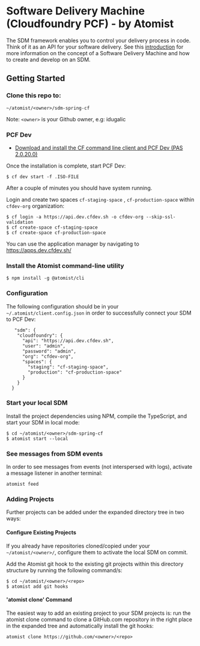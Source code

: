 # Software Delivery Machine (Cloudfoundry PCF) - by Atomist

The SDM framework enables you to control your delivery process in
code.  Think of it as an API for your software delivery.  See this
[introduction][atomist-doc] for more information on the concept of a
Software Delivery Machine and how to create and develop on an SDM.

[atomist-doc]: https://docs.atomist.com/ (Atomist Documentation)

## Getting Started

### Clone this repo to:

```
~/atomist/<owner>/sdm-spring-cf
```
Note: `<owner>` is your Github owner, e.g: idugalic

### PCF Dev

 - [Download and install the CF command line client and PCF Dev (PAS 2.0.20.0)](https://docs.pivotal.io/pcf-dev/install-osx.html)

Once the installation is complete, start PCF Dev:
```
$ cf dev start -f .ISO-FILE
```

After a couple of minutes you should have system running. 

Login and create two spaces `cf-staging-space` , `cf-production-space` within `cfdev-org` organization:

```
$ cf login -a https://api.dev.cfdev.sh -o cfdev-org --skip-ssl-validation
$ cf create-space cf-staging-space
$ cf create-space cf-production-space
```

You can use the application manager by navigating to https://apps.dev.cfdev.sh/

### Install the Atomist command-line utility

```
$ npm install -g @atomist/cli
```

### Configuration
The following configuration should be in your `~/.atomist/client.config.json` in order to successfully connect your SDM to PCF Dev:
```
   "sdm": {
    "cloudfoundry": {
      "api": "https://api.dev.cfdev.sh",
      "user": "admin",
      "password": "admin",
      "org": "cfdev-org",
      "spaces": {
        "staging": "cf-staging-space",
        "production": "cf-production-space"
      }
    }
  }

```

### Start your local SDM

Install the project dependencies using NPM, compile the TypeScript, and start your SDM in local mode:
```
$ cd ~/atomist/<owner>/sdm-spring-cf
$ atomist start --local
```

### See messages from SDM events

In order to see messages from events (not interspersed with logs), activate a message listener in another terminal:
```
atomist feed
```

### Adding Projects

Further projects can be added under the expanded directory tree in two ways:

#### Configure Existing Projects
If you already have repositories cloned/copied under your `~/atomist/<owner>/`, configure them to activate the local SDM on commit.

Add the Atomist git hook to the existing git projects within this directory structure by running the following command/s:
```
$ cd ~/atomist/<owner>/<repo>
$ atomist add git hooks
```
#### 'atomist clone' Command
The easiest way to add an existing project to your SDM projects is: run the atomist clone command to clone a GitHub.com repository in the right place in the expanded tree and automatically install the git hooks:

`atomist clone https://github.com/<owner>/<repo>`